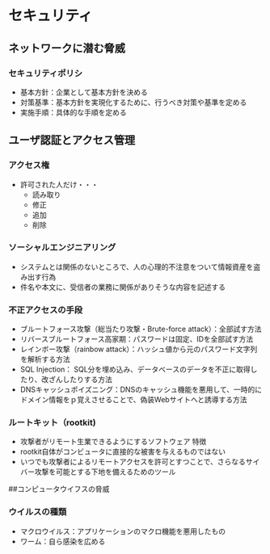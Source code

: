 # セキュリティ

## ネットワークに潜む脅威

### セキュリティポリシ
- 基本方針：企業として基本方針を決める
- 対策基準：基本方針を実現化するために、行うべき対策や基準を定める
- 実施手順：具体的な手順を定める

## ユーザ認証とアクセス管理

### アクセス権
- 許可された人だけ・・・
  - 読み取り
  - 修正
  - 追加
  - 削除

### ソーシャルエンジニアリング
- システムとは関係のないところで、人の心理的不注意をついて情報資産を盗み出す行為
- 件名や本文に、受信者の業務に関係がありそうな内容を記述する

### 不正アクセスの手段
- ブルートフォース攻撃（総当たり攻撃・Brute-force attack）：全部試す方法
- リバースブルートフォース高家期：パスワードは固定、IDを全部試す方法
- レインボー攻撃（rainbow attack）：ハッシュ値から元のパスワード文字列を解析する方法
- SQL Injection： SQL分を埋め込み、データベースのデータを不正に取得したり、改ざんしたりする方法
- DNSキャッシュポイズニング：DNSのキャッシュ機能を悪用して、一時的にドメイン情報をｐ覚えさせることで、偽装Webサイトへと誘導する方法

### ルートキット（rootkit)
- 攻撃者がリモート生業できるようにするソフトウェア
特徴
- rootkit自体がコンビュータに直接的な被害を与えるものではない
- いつでも攻撃者によるリモートアクセスを許可とすつことで、さらなるサイバー攻撃を可能とする下地を備えるためのツール

##コンピュータウイフスの脅威

### ウイルスの種類
- マクロウイルス：アプリケーションのマクロ機能を悪用したもの
- ワーム：自ら感染を広める

